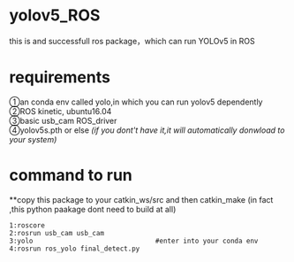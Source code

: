 # yolov5_ROS
this is and successfull ros package，which can run YOLOv5 in ROS 

# requirements
①an conda env called yolo,in which you can run yolov5 dependently  
②ROS kinetic, ubuntu16.04  
③basic usb_cam ROS_driver  
④yolov5s.pth or else *(if you dont't have it,it will automatically donwload to your system)*

# command to run
**copy this package to your catkin_ws/src
and then catkin_make
(in fact ,this python paakage dont need to build at all)
```
1:roscore
2:rosrun usb_cam usb_cam  
3:yolo                               #enter into your conda env
4:rosrun ros_yolo final_detect.py  
```


